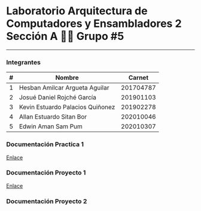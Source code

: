# Laboratorio Arquitectura de Computadores y Ensambladores 2 Sección A 👨‍💻 Grupo #5
---
### Integrantes 
| # | Nombre                                | Carnet    |
|---|---------------------------------------|-----------|
| 1 | Hesban Amilcar Argueta Aguilar        | 201704787 |
| 2 | Josué Daniel Rojché García            | 201901103 |
| 3 | Kevin Estuardo Palacios Quiñonez      | 201902278 |
| 4 | Allan Estuardo Sitan Bor              | 202010046 |
| 5 | Edwin Aman Sam Pum                    | 202010307 |

### Documentación Practica 1
[Enlace](https://github.com/KevinPalaciosQ/ACE2_2S24_G5/blob/main/PRACTICA1/Documentacion/documentacion1.md)
### Documentación Proyecto 1
[Enlace](https://github.com/KevinPalaciosQ/ACE2_2S24_G5/blob/main/Proyecto1/Documentacion/documentacio.md)
### Documentación Proyecto 2
